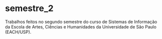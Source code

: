 # semestre_2

Trabalhos feitos no segundo semestre do curso de Sistemas de Informação da Escola de Artes, Ciências e Humanidades da Universidade de São Paulo (EACH/USP).